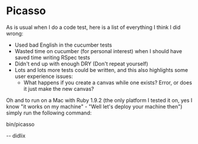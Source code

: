 Picasso
=======

As is usual when I do a code test, here is a list of everything I think I did wrong:

- Used bad English in the cucumber tests
- Wasted time on cucumber (for personal interest) when I should have saved time writing RSpec tests
- Didn't end up with enough DRY (Don't repeat yourself)
- Lots and lots more tests could be written, and this also highlights some user experience issues:
  - What happens if you create a canvas while one exists? Error, or does it just make the new canvas?
  

Oh and to run on a Mac with Ruby 1.9.2 (the only platform I tested it on, yes I know "it works on my machine" - "Well let's deploy your machine then") simply run the following command:

bin/picasso


--
didlix